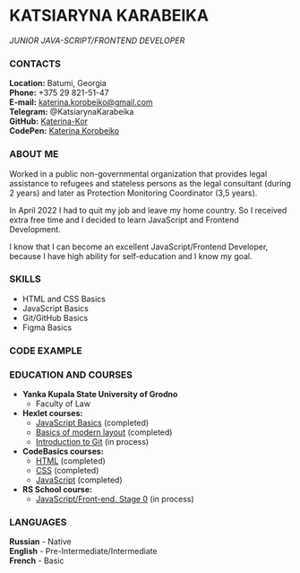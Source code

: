 # KATSIARYNA KARABEIKA
*JUNIOR JAVA-SCRIPT/FRONTEND DEVELOPER*

### CONTACTS

**Location:** Batumi, Georgia\
**Phone:** +375 29 821-51-47\
**E-mail:** katerina.korobeiko@gmail.com\
**Telegram:** @KatsiarynaKarabeika\
**GitHub:** [Katerina-Kor](https://github.com/Katerina-Kor)\
**CodePen:** [Katerina Korobeiko](https://codepen.io/KatsiarynaKarab)

### ABOUT ME

Worked in a public non-governmental organization that provides legal assistance to refugees and stateless persons as the legal consultant (during 2 years) and later as Protection Monitoring Coordinator (3,5 years).

In April 2022 I had to quit my job and leave my home country. So I received extra free time and I decided to learn JavaScript and Frontend Development.

I know that I can become an excellent JavaScript/Frontend Developer, because I have high ability for self-education and I know my goal.

### SKILLS

- HTML and CSS Basics
- JavaScript Basics
- Git/GitHub Basics
- Figma Basics

### CODE EXAMPLE


### EDUCATION AND COURSES

- **Yanka Kupala State University of Grodno**
    - Faculty of Law
- **Hexlet courses:**
    - [JavaScript Basics](https://ru.hexlet.io/courses/js-basics) (completed)    
    - [Basics of modern layout](https://ru.hexlet.io/courses/layout-designer-basics) (completed)
    - [Introduction to Git](https://ru.hexlet.io/courses/intro_to_git) (in process)
- **CodeBasics courses:**
    - [HTML](https://code-basics.com/ru/languages/html) (completed)
    - [CSS](https://code-basics.com/ru/languages/css) (completed)
    - [JavaScript](https://code-basics.com/ru/languages/javascript) (completed)
- **RS School course:**
    - [JavaScript/Front-end. Stage 0](https://wearecommunity.io/events/js-stage0-rs-2022q4) (in process)

### LANGUAGES

**Russian** - Native\
**English** - Pre-Intermediate/Intermediate\
**French** - Basic